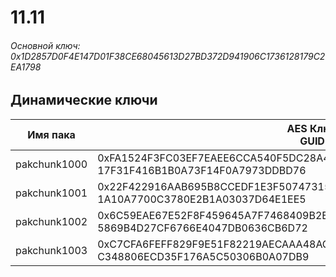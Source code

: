 # 11.11

###### Основной ключ: 0x1D2857D0F4E147D01F38CE68045613D27BD372D941906C1736128179C2EA1798

## Динамические ключи

| Имя пака     | AES Ключ<br/>GUID                                                                                       |
|--------------|---------------------------------------------------------------------------------------------------------|
| pakchunk1000 | 0xFA1524F3FC03EF7EAEE6CCA540F5DC28A444A28E6F48F6963C6FB7C714F99C53<br/>17F31F416B1B0A73F14F0A7973DDBD76 |
| pakchunk1001 | 0x22F422916AAB695B8CCEDF1E3F50747315B90DC6A2BFB9E3A3640715F645998F<br/>1A10A7700C3780E2B1A03037D64E1EE5 |
| pakchunk1002 | 0x6C59EAE67E52F8F459645A7F7468409B2EB79620D5CFBC2E7CCA8C9BAE41D051<br/>5869B4D27CF6766E4047DB0636CB6D72 |
| pakchunk1003 | 0xC7CFA6FEFF829F9E51F82219AECAAA48AC5AE49A6443240678B55327C7AFAE9C<br/>C348806ECD35F176A5C50306B0A07DB9 |
